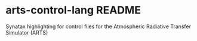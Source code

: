 # arts-control-lang README

Synatax highlighting for control files for the Atmospheric Radiative Transfer Simulator (ARTS)
